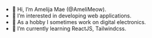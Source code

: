 - 👋 Hi, I’m Amelija Mae (@AmeliMeow).
- 👀 I’m interested in developing web applications.
- 🤖 As a hobby I sometimes work on digital electronics.
- 🌱 I’m currently learning ReactJS, Tailwindcss.

<!---
AmeliMeow/AmeliMeow is a ✨ special ✨ repository because its `README.md` (this file) appears on your GitHub profile.
You can click the Preview link to take a look at your changes.
--->
